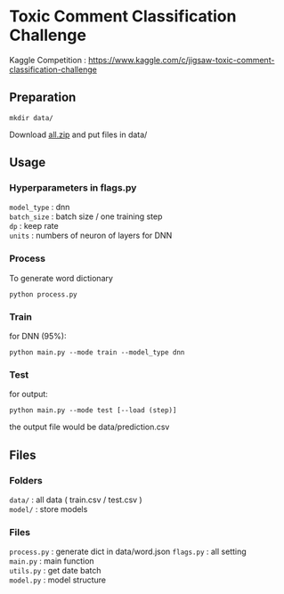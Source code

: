 # Toxic Comment Classification Challenge
Kaggle Competition : https://www.kaggle.com/c/jigsaw-toxic-comment-classification-challenge

## Preparation
```
mkdir data/
```
Download [all.zip](https://www.kaggle.com/c/8076/download-all) and put files in data/

## Usage

### Hyperparameters in flags.py
`model_type` : dnn  
`batch_size` : batch size / one training step  
`dp` : keep rate  
`units` : numbers of neuron of layers for DNN  

### Process
To generate word dictionary
```
python process.py
```

### Train
for DNN (95%):
```
python main.py --mode train --model_type dnn
```

### Test
for output:
```
python main.py --mode test [--load (step)]
```
the output file would be data/prediction.csv

## Files

### Folders
`data/` : all data ( train.csv / test.csv )  
`model/` : store models 

### Files
`process.py` : generate dict in data/word.json
`flags.py` : all setting  
`main.py` : main function  
`utils.py` : get date batch  
`model.py` : model structure  

